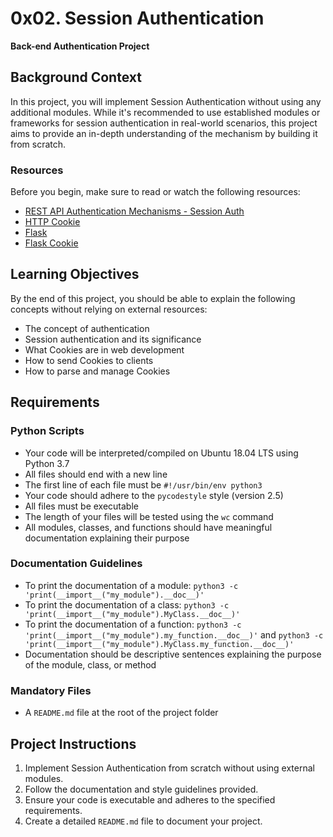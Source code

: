 # 0x02. Session Authentication

**Back-end Authentication Project**

## Background Context

In this project, you will implement Session Authentication without using any additional modules. While it's recommended to use established modules or frameworks for session authentication in real-world scenarios, this project aims to provide an in-depth understanding of the mechanism by building it from scratch.

### Resources

Before you begin, make sure to read or watch the following resources:

- [REST API Authentication Mechanisms - Session Auth]()
- [HTTP Cookie]()
- [Flask]()
- [Flask Cookie]()

## Learning Objectives

By the end of this project, you should be able to explain the following concepts without relying on external resources:

- The concept of authentication
- Session authentication and its significance
- What Cookies are in web development
- How to send Cookies to clients
- How to parse and manage Cookies

## Requirements

### Python Scripts

- Your code will be interpreted/compiled on Ubuntu 18.04 LTS using Python 3.7
- All files should end with a new line
- The first line of each file must be `#!/usr/bin/env python3`
- Your code should adhere to the `pycodestyle` style (version 2.5)
- All files must be executable
- The length of your files will be tested using the `wc` command
- All modules, classes, and functions should have meaningful documentation explaining their purpose

### Documentation Guidelines

- To print the documentation of a module: `python3 -c 'print(__import__("my_module").__doc__)'`
- To print the documentation of a class: `python3 -c 'print(__import__("my_module").MyClass.__doc__)'`
- To print the documentation of a function: `python3 -c 'print(__import__("my_module").my_function.__doc__)'` and `python3 -c 'print(__import__("my_module").MyClass.my_function.__doc__)'`
- Documentation should be descriptive sentences explaining the purpose of the module, class, or method

### Mandatory Files

- A `README.md` file at the root of the project folder

## Project Instructions

1. Implement Session Authentication from scratch without using external modules.
2. Follow the documentation and style guidelines provided.
3. Ensure your code is executable and adheres to the specified requirements.
4. Create a detailed `README.md` file to document your project.

